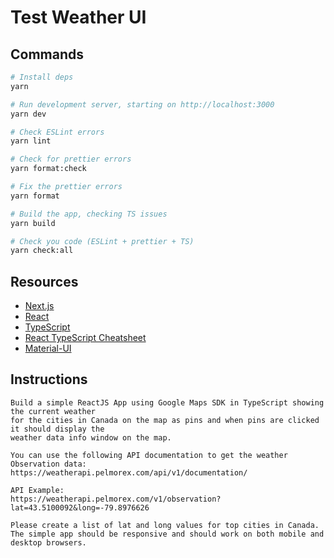 # Test Weather UI

## Commands

```bash
# Install deps
yarn

# Run development server, starting on http://localhost:3000
yarn dev

# Check ESLint errors
yarn lint

# Check for prettier errors
yarn format:check

# Fix the prettier errors
yarn format

# Build the app, checking TS issues
yarn build

# Check you code (ESLint + prettier + TS)
yarn check:all
```

## Resources

- [Next.js](https://nextjs.org/docs/getting-started)
- [React](https://reactjs.org/docs/getting-started.html)
- [TypeScript](https://www.typescriptlang.org/docs/)
- [React TypeScript Cheatsheet](https://react-typescript-cheatsheet.netlify.app/)
- [Material-UI](https://mui.com/getting-started/usage/)

## Instructions

```
Build a simple ReactJS App using Google Maps SDK in TypeScript showing the current weather
for the cities in Canada on the map as pins and when pins are clicked it should display the
weather data info window on the map.

You can use the following API documentation to get the weather Observation data:
https://weatherapi.pelmorex.com/api/v1/documentation/

API Example:
https://weatherapi.pelmorex.com/v1/observation?lat=43.5100092&long=-79.8976626

Please create a list of lat and long values for top cities in Canada.
The simple app should be responsive and should work on both mobile and desktop browsers.
```
